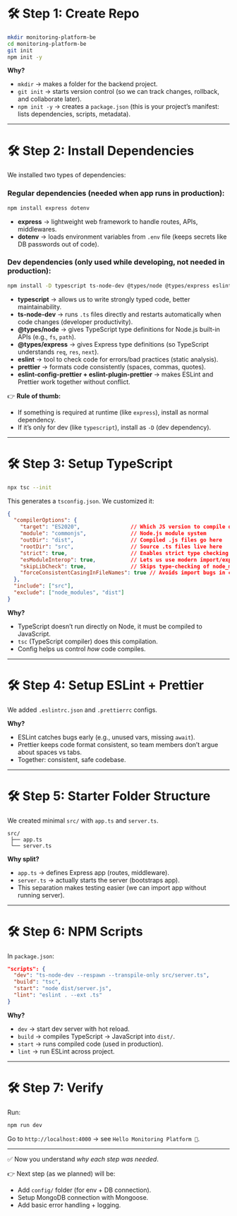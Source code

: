 # 🛠 Step 1: Create Repo

```bash
mkdir monitoring-platform-be
cd monitoring-platform-be
git init
npm init -y
```

**Why?**

* `mkdir` → makes a folder for the backend project.
* `git init` → starts version control (so we can track changes, rollback, and collaborate later).
* `npm init -y` → creates a `package.json` (this is your project’s manifest: lists dependencies, scripts, metadata).

---

# 🛠 Step 2: Install Dependencies

We installed two types of dependencies:

### **Regular dependencies** (needed when app runs in production):

```bash
npm install express dotenv
```

* **express** → lightweight web framework to handle routes, APIs, middlewares.
* **dotenv** → loads environment variables from `.env` file (keeps secrets like DB passwords out of code).

### **Dev dependencies** (only used while developing, not needed in production):

```bash
npm install -D typescript ts-node-dev @types/node @types/express eslint prettier eslint-config-prettier eslint-plugin-prettier
```

* **typescript** → allows us to write strongly typed code, better maintainability.
* **ts-node-dev** → runs `.ts` files directly and restarts automatically when code changes (developer productivity).
* **@types/node** → gives TypeScript type definitions for Node.js built-in APIs (e.g., `fs`, `path`).
* **@types/express** → gives Express type definitions (so TypeScript understands `req`, `res`, `next`).
* **eslint** → tool to check code for errors/bad practices (static analysis).
* **prettier** → formats code consistently (spaces, commas, quotes).
* **eslint-config-prettier + eslint-plugin-prettier** → makes ESLint and Prettier work together without conflict.

👉 **Rule of thumb:**

* If something is required at runtime (like `express`), install as normal dependency.
* If it’s only for dev (like `typescript`), install as `-D` (dev dependency).

---

# 🛠 Step 3: Setup TypeScript

```bash
npx tsc --init
```

This generates a `tsconfig.json`.
We customized it:

```json
{
  "compilerOptions": {
    "target": "ES2020",                // Which JS version to compile down to
    "module": "commonjs",              // Node.js module system
    "outDir": "dist",                  // Compiled .js files go here
    "rootDir": "src",                  // Source .ts files live here
    "strict": true,                    // Enables strict type checking
    "esModuleInterop": true,           // Lets us use modern import/export with CommonJS libs
    "skipLibCheck": true,              // Skips type-checking of node_modules for faster builds
    "forceConsistentCasingInFileNames": true // Avoids import bugs in case-sensitive OS
  },
  "include": ["src"],
  "exclude": ["node_modules", "dist"]
}
```

**Why?**

* TypeScript doesn’t run directly on Node, it must be compiled to JavaScript.
* `tsc` (TypeScript compiler) does this compilation.
* Config helps us control *how* code compiles.

---

# 🛠 Step 4: Setup ESLint + Prettier

We added `.eslintrc.json` and `.prettierrc` configs.

**Why?**

* ESLint catches bugs early (e.g., unused vars, missing `await`).
* Prettier keeps code format consistent, so team members don’t argue about spaces vs tabs.
* Together: consistent, safe codebase.

---

# 🛠 Step 5: Starter Folder Structure

We created minimal `src/` with `app.ts` and `server.ts`.

```
src/
 ├── app.ts
 └── server.ts
```

**Why split?**

* `app.ts` → defines Express app (routes, middleware).
* `server.ts` → actually starts the server (bootstraps app).
* This separation makes testing easier (we can import app without running server).

---

# 🛠 Step 6: NPM Scripts

In `package.json`:

```json
"scripts": {
  "dev": "ts-node-dev --respawn --transpile-only src/server.ts",
  "build": "tsc",
  "start": "node dist/server.js",
  "lint": "eslint . --ext .ts"
}
```

**Why?**

* `dev` → start dev server with hot reload.
* `build` → compiles TypeScript → JavaScript into `dist/`.
* `start` → runs compiled code (used in production).
* `lint` → run ESLint across project.

---

# 🛠 Step 7: Verify

Run:

```bash
npm run dev
```

Go to `http://localhost:4000` → see `Hello Monitoring Platform 🚀`.

---

✅ Now you understand *why each step was needed*.

👉 Next step (as we planned) will be:

* Add `config/` folder (for env + DB connection).
* Setup MongoDB connection with Mongoose.
* Add basic error handling + logging.
